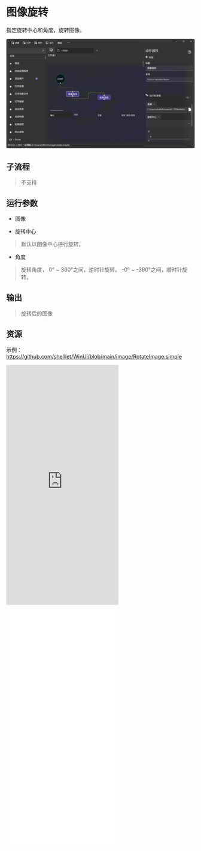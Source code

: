 # 图像旋转 
指定旋转中心和角度，旋转图像。

![ResizeImage](./images/13.png ':size=90%')

## 子流程
> 不支持


## 运行参数

* 图像
>
* 旋转中心
> 默认以图像中心进行旋转。

* 角度
> 旋转角度， 0° ~  360°之间，逆时针旋转。 -0° ~  -360°之间，顺时针旋转。


## 输出

> 旋转后的图像    

## 资源

示例：https://github.com/shelllet/WinUi/blob/main/image/RotateImage.simple



<iframe type="text/html" height="640px" src="https://www.youtube.com/embed/EpPqU8nYXXM" frameborder="0"></iframe>

<iframe src="//player.bilibili.com/player.html?bvid=BV1kE421A7aE&page=1&autoplay=0" height='640px' scrolling="no" frameborder="no" framespacing="0" allowfullscreen="true"></iframe>